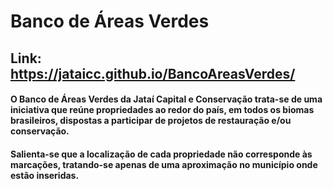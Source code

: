 # Banco de Áreas Verdes
## Link: https://jataicc.github.io/BancoAreasVerdes/
#### O Banco de Áreas Verdes da Jataí Capital e Conservação trata-se de uma iniciativa que reúne propriedades ao redor do país, em todos os biomas brasileiros, dispostas a participar de projetos de restauração e/ou conservação. 

#### Salienta-se que a localização de cada propriedade não corresponde às marcações, tratando-se apenas de uma aproximação no município onde estão inseridas.
